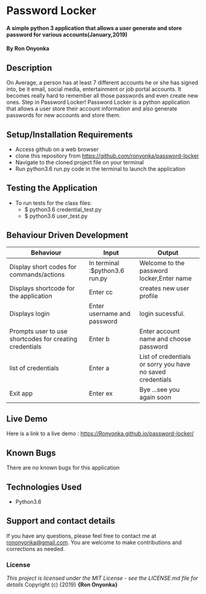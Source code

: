 # Password Locker
#### A simple python 3 application that allows a user generate and store password for various accounts(January,2019)
#### By **Ron Onyonka**
## Description
On Average, a person has at least 7 different accounts he or she has signed into, be it email, social media, entertainment or job portal accounts. It becomes really hard to remember all those passwords and even create new ones. Step in Password Locker! Password Locker is a python application that allows a user store their account information and also generate passwords for new accounts and store them.
## Setup/Installation Requirements
* Access github on a web browser
* clone this repository  from https://github.com/ronyonka/password-locker
* Navigate to the cloned project file on your terminal
* Run python3.6 run.py code in the terminal to launch the application
## Testing the Application
* To run tests for the class files:
  * $ python3.6 credential_test.py
  * $ python3.6 user_test.py
## Behaviour Driven Development
|Behaviour| Input | Output|
|---------|-------|-------|
|Display short codes for commands/actions| In terminal :$python3.6 run.py | Welcome to the password locker,Enter name
|Displays shortcode for the application| Enter cc | creates new user profile
|Displays login| Enter username and password | login sucessful.
|Prompts user to use shortcodes for creating credentials| Enter b | Enter account name and choose password
|list of credentials | Enter a | List of credentials or sorry you have no saved credentials
|Exit app| Enter ex | Bye ...see you again soon

## Live Demo
 Here is a link to a live demo : https://Ronyonka.github.io/password-locker/
## Known Bugs
There are no known bugs for this application
## Technologies Used
* Python3.6

## Support and contact details
If you have any questions, please feel free to contact me at rononyonka@gmail.com. You are welcome to make contributions and corrections as needed.
### License
*This project is licensed under the MIT License - see the LICENSE.md file for details*
Copyright (c) {2019} **{Ron Onyonka}**